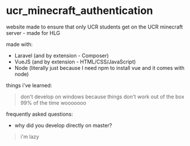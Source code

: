 # ucr_minecraft_authentication
website made to ensure that only UCR students get on the UCR minecraft server - made for HLG

made with:

- Laravel (and by extension - Composer)
- VueJS (and by extension - HTML/CSS/JavaScript)
- Node (literally just because I need npm to install vue and it comes with node)

things i've learned:
> don't develop on windows because things don't work out of the box 99% of the time wooooooo

frequently asked questions:
- why did you develop directly on master?
> i'm lazy


